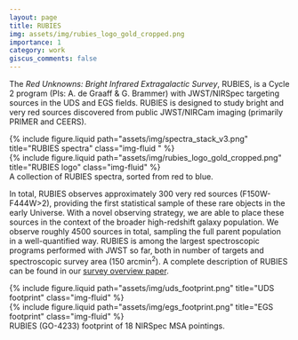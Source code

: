 ```yaml
---
layout: page
title: RUBIES
img: assets/img/rubies_logo_gold_cropped.png
importance: 1
category: work
giscus_comments: false
---
```



The *Red Unknowns: Bright Infrared Extragalactic Survey*, RUBIES, is a Cycle 2 program (PIs: A. de Graaff & G. Brammer) with JWST/NIRSpec targeting sources in the UDS and EGS fields. RUBIES is designed to study bright and very red sources discovered from public JWST/NIRCam imaging (primarily PRIMER and CEERS). 


<div class="row justify-content-sm-center">
    <div class="col-lg-9 mt-3 mt-md-0">
        {% include figure.liquid path="assets/img/spectra_stack_v3.png" title="RUBIES spectra" class="img-fluid " %}
    </div>
    <div class="col-lg-3 mt-3 mt-md-0">
        {% include figure.liquid path="assets/img/rubies_logo_gold_cropped.png" title="RUBIES logo" class="img-fluid" %}
    </div>
</div>
<div class="caption">
    A collection of RUBIES spectra, sorted from red to blue.
</div>


In total, RUBIES observes approximately 300 very red sources (F150W-F444W>2), providing the first statistical sample of these rare objects in the early Universe. With a novel observing strategy, we are able to place these sources in the context of the broader high-redshift galaxy population. We observe roughly 4500 sources in total, sampling the full parent population in a well-quantified way. RUBIES is among the largest spectroscopic programs performed with JWST so far, both in number of targets and spectroscopic survey area (150 arcmin<sup>2</sup>). A complete description of RUBIES can be found in our [survey overview paper](https://arxiv.org/abs/2409.05948).


<div class="row">
    <div class="col-lg mt-3 mt-md-0">
        {% include figure.liquid  path="assets/img/uds_footprint.png" title="UDS footprint" class="img-fluid" %}
    </div>
    <div class="col-lg mt-3 mt-md-0">
        {% include figure.liquid path="assets/img/egs_footprint.png" title="EGS footprint" class="img-fluid" %}
    </div>
</div>
<div class="caption">
    RUBIES (GO-4233) footprint of 18 NIRSpec MSA pointings.
</div>
